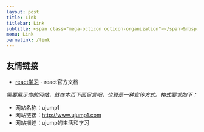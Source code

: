 ```yaml
---
layout: post
title: Link
titlebar: Link
subtitle: <span class="mega-octicon octicon-organization"></span>&nbsp;&nbsp; Resource link
menu: Link
permalink: /link
---
```


## 友情链接

- [react学习](https://react.docschina.org/docs/getting-started.html) - react官方文档






*需要展示你的网站，就在本页下面留言吧，也算是一种宣传方式。格式要求如下：*

- 网站名称：ujump1  
- 网站链接：http://www.ujump1.com  
- 网站描述：ujump的生活和学习 

